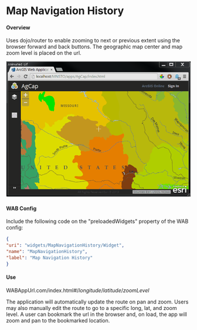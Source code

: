 Map Navigation History
======================

#### Overview
Uses dojo/router to enable zooming to next or previous extent using the browser forward and back buttons. The geographic map center and map zoom level is placed on the url.

![Example of widget in action](./example.gif)

#### WAB Config
Include the following code on the "preloadedWidgets" property of the WAB config:
```json
{
"uri": "widgets/MapNavigationHistory/Widget",
"name": "MapNavigationHistory",
"label": "Map Navigation History"
}
```

#### Use
WABAppUrl.com/index.html#/_longitude_/_latitude_/_zoomLevel_

The application will automatically update the route on pan and zoom. Users may also manually edit the route to go to a specific long, lat, and zoom level. A user can bookmark the url in the browser and, on load, the app will zoom and pan to the bookmarked location.
